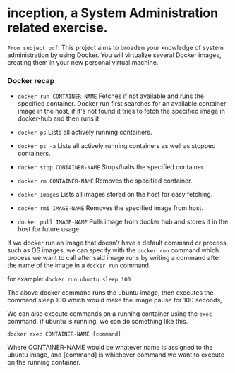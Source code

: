 # inception, a System Administration related exercise.
` From subject pdf `: This project aims to broaden your knowledge of system administration by using Docker. You will virtualize several Docker images, creating them in your new personal virtual machine.


### Docker recap
+ `docker run CONTAINER-NAME`
  Fetches if not available and runs the specified container.
Docker run first searches for an available container image in the host, if it's not found it tries to fetch the specified image in docker-hub and then runs it

+ `docker ps`
  Lists all actively running containers.
+ `docker ps -a`
  Lists all actively running containers as well as stopped containers.
+ `docker stop CONTAINER-NAME`
  Stops/halts the specified container.
+ `docker rm CONTAINER-NAME`
  Removes the specified container.
+ `docker images`
  Lists all images stored on the host for easy fetching.
+ `docker rmi IMAGE-NAME`
  Removes the specified image from host.
+ `docker pull IMAGE-NAME`
  Pulls image from docker hub and stores it in the host for future usage.
  

If we docker run an image that doesn't have a default command or process, such as OS images, we can specify with the `docker run` command which process we want to call after said image runs by writing a command after the name of the image in a `docker run` command.

for example: `docker run ubuntu sleep 100`

The above docker command runs the ubuntu image, then executes the command sleep 100 which would make the image pause for 100 seconds,

We can also execute commands on a running container using the `exec` command, if ubuntu is running, we can do something like this.

`docker exec CONTAINER-NAME [command]`

Where CONTAINER-NAME would be whatever name is assigned to the ubuntu image, and [command] is whichever command we want to execute on the running container.
